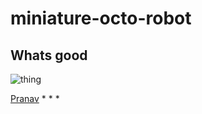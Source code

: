 # miniature-octo-robot
## Whats good



![thing](https://encrypted-tbn0.gstatic.com/images?q=tbn:ANd9GcSgRquQBIhTA8ZCV9TPOlzoLkFMLOuo5VpHR49N9HM84tgTV5CZ-V5jZw9x1bVi9kIDlcI:https://resources.finalsite.net/images/v1556040596/edenprorg/pfimj9sr7glbddfwpgkg/ephs-color.svg&usqp=CAU)


[Pranav](https://github.com/EPHS-Cybersecurity-Hour1/Pranav-s-repository)
*
*
*
